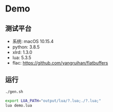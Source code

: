 # Demo

## 测试平台

- 系统: macOS 10.15.4
- python: 3.8.5
- xlrd: 1.3.0
- lua: 5.3.5
- flac: https://github.com/yangruihan/flatbuffers

## 运行

```sh
./gen.sh

export LUA_PATH="output/lua/?.lua;./?.lua;"
lua demo.lua
```
